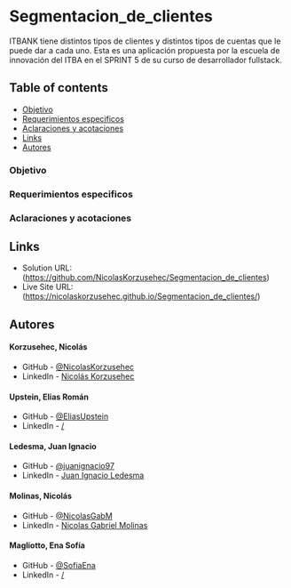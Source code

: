 # Segmentacion_de_clientes
ITBANK tiene distintos tipos de clientes y distintos tipos de cuentas que le puede dar a cada uno.
Esta es una aplicación propuesta por la escuela de innovación del ITBA en el SPRINT 5 de su curso de desarrollador fullstack.

## Table of contents

  - [Objetivo](#objetivo)
  - [Requerimientos especificos](#requerimientos-especificos)
  - [Aclaraciones y acotaciones](#aclaraciones-y-acotaciones)
  - [Links](#links)
  - [Autores](#autores)

### Objetivo


### Requerimientos especificos


### Aclaraciones y acotaciones


## Links
- Solution URL: (https://github.com/NicolasKorzusehec/Segmentacion_de_clientes)
- Live Site URL: (https://nicolaskorzusehec.github.io/Segmentacion_de_clientes/)

## Autores
#### Korzusehec, Nicolás
- GitHub - [@NicolasKorzusehec](https://github.com/NicolasKorzusehec)
- LinkedIn - [Nicolás Korzusehec](https://www.linkedin.com/in/nicol%C3%A1s-korzusehec/)

#### Upstein, Elias Román
- GitHub - [@EliasUpstein](https://github.com/EliasUpstein)
- LinkedIn - [/]()

#### Ledesma, Juan Ignacio
- GitHub - [@juanignacio97](https://github.com/juanignacio97)
- LinkedIn - [Juan Ignacio Ledesma](https://www.linkedin.com/in/juanignacioledesma/)

#### Molinas, Nicolás 
- GitHub - [@NicolasGabM](https://github.com/NicolasGabM)
- LinkedIn - [Nicolas Gabriel Molinas](https://www.linkedin.com/in/nicolas-gabriel-molinas-20802a216/)

#### Magliotto, Ena Sofía 
- GitHub - [@SofiaEna](https://github.com/SofiaEna)
- LinkedIn - [/]()
